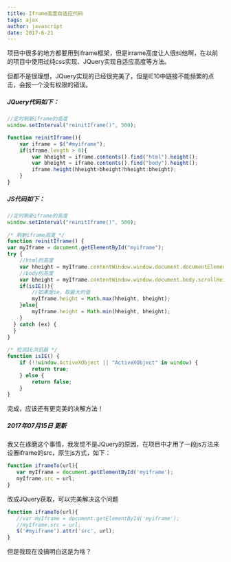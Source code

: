 ```yaml
---
title: Iframe高度自适应代码
tags: ajax
author: javascript
date: 2017-6-21
---
```


项目中很多的地方都要用到iframe框架，但是irrame高度让人很纠结啊，在以前的项目中使用过纯css实现、JQuery实现自适应高度等方法。

但都不是很理想，JQuery实现的已经很完美了，但是IE10中链接不能频繁的点击，会报一个没有权限的错误。


##### JQuery代码如下：
``` javascript
//定时刷新iframe的高度
window.setInterval("reinitIframe()", 500);

function reinitIframe(){
	var iframe = $("#myiframe");
	if(iframe.length > 0){
		var hheight = iframe.contents().find("html").height();
		var bheight = iframe.contents().find("body").height();
		iframe.height(hheight>bheight?hheight:bheight);
	}
} 
```

##### JS代码如下：
``` javascript
//定时刷新iframe的高度
window.setInterval("reinitIframe()", 500);
  
/* 刷新iframe高度 */
function reinitIframe() {
var myIframe = document.getElementById("myiframe");
try {
	//html的高度
	var hheight = myIframe.contentWindow.window.document.documentElement.offsetHeight;
	//body的高度
	var bheight = myIframe.contentWindow.window.document.body.scrollHeight;
	if(isIE()){
		//如果是ie，取最大的值
		myIframe.height = Math.max(hheight, bheight);
	}else{
		myIframe.height = Math.min(hheight, bheight);
	}
  } catch (ex) {
  }
}
  
/* 检测IE浏览器 */
function isIE() {
	if (!!window.ActiveXObject || "ActiveXObject" in window) {
		return true;
	} else {
		return false;
	}
}
```
 
完成，应该还有更完美的决解方法！


##### 2017年07月15日 更新

我又在琢磨这个事情，我发觉不是JQuery的原因，在项目中才用了一段js方法来设置iframe的src，原生js方式，如下：
``` javascript
function iframeTo(url){
   var myIframe = document.getElementById('myiframe');
   myIframe.src = url;
}
```
改成JQuery获取，可以完美解决这个问题
``` javascript
function iframeTo(url){
   //var myIframe = document.getElementById('myiframe');
   //myIframe.src = url;
   $('#myiframe').attr('src', url);
}
```

但是我现在没搞明白这是为啥？

